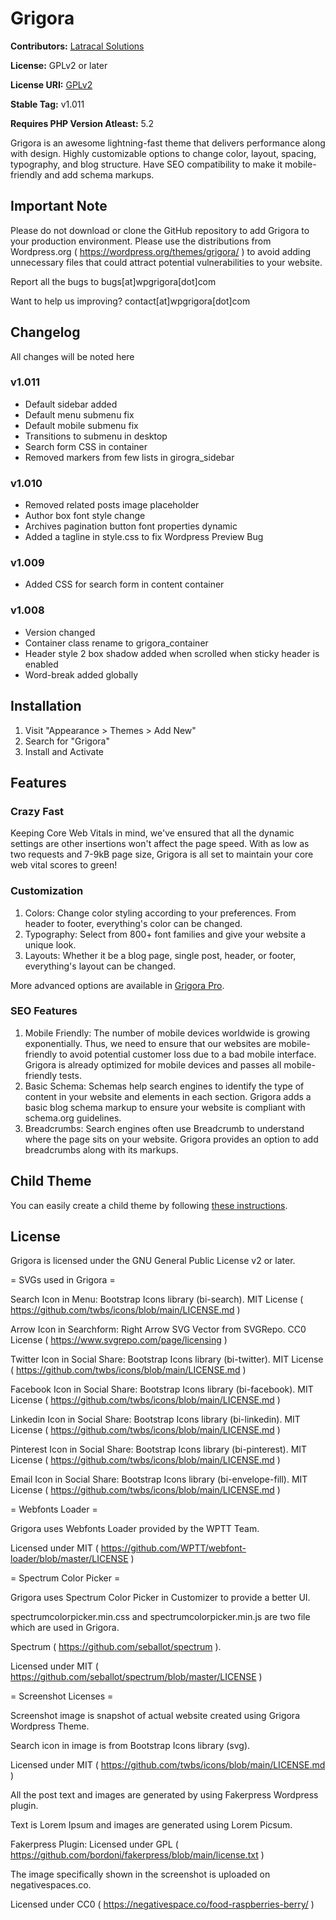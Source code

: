# Grigora

**Contributors:** [Latracal Solutions](https://latracal.com/)

**License:** GPLv2 or later

**License URI:** [GPLv2](https://www.gnu.org/licenses/gpl-2.0.html)

**Stable Tag:** v1.011

**Requires PHP Version Atleast:** 5.2

Grigora is an awesome lightning-fast theme that delivers performance along with design. Highly customizable options to change color, layout, spacing, typography, and blog structure. Have SEO compatibility to make it mobile-friendly and add schema markups.

## Important Note

Please do not download or clone the GitHub repository to add Grigora to your production environment. Please use the distributions from Wordpress.org ( https://wordpress.org/themes/grigora/ ) to avoid adding unnecessary files that could attract potential vulnerabilities to your website.

Report all the bugs to bugs[at]wpgrigora[dot]com

Want to help us improving? contact[at]wpgrigora[dot]com

## Changelog

All changes will be noted here

### v1.011

-   Default sidebar added
-   Default menu submenu fix
-   Default mobile submenu fix
-   Transitions to submenu in desktop
-   Search form CSS in container
-   Removed markers from few lists in girogra_sidebar

### v1.010

-   Removed related posts image placeholder
-   Author box font style change
-   Archives pagination button font properties dynamic
-   Added a tagline in style.css to fix Wordpress Preview Bug

### v1.009

-   Added CSS for search form in content container

### v1.008

-   Version changed
-   Container class rename to grigora_container
-   Header style 2 box shadow added when scrolled when sticky header is enabled
-   Word-break added globally

## Installation

1. Visit "Appearance > Themes > Add New"
2. Search for "Grigora"
3. Install and Activate

## Features

### Crazy Fast

Keeping Core Web Vitals in mind, we've ensured that all the dynamic settings are other insertions won't affect the page speed. With as low as two requests and 7-9kB page size, Grigora is all set to maintain your core web vital scores to green!

### Customization

1. Colors: Change color styling according to your preferences. From header to footer, everything's color can be changed.
2. Typography: Select from 800+ font families and give your website a unique look.
3. Layouts: Whether it be a blog page, single post, header, or footer, everything's layout can be changed.

More advanced options are available in [Grigora Pro](https://wpgrigora.com/pro/).

### SEO Features

1. Mobile Friendly: The number of mobile devices worldwide is growing exponentially. Thus, we need to ensure that our websites are mobile-friendly to avoid potential customer loss due to a bad mobile interface. Grigora is already optimized for mobile devices and passes all mobile-friendly tests.
2. Basic Schema: Schemas help search engines to identify the type of content in your website and elements in each section. Grigora adds a basic blog schema markup to ensure your website is compliant with schema.org guidelines.
3. Breadcrumbs: Search engines often use Breadcrumb to understand where the page sits on your website. Grigora provides an option to add breadcrumbs along with its markups.

## Child Theme

You can easily create a child theme by following [these instructions](https://wpgrigora.com/docs/create-child-theme-grigora/).

## License

Grigora is licensed under the GNU General Public License v2 or later.

= SVGs used in Grigora =

Search Icon in Menu: Bootstrap Icons library (bi-search). MIT License ( https://github.com/twbs/icons/blob/main/LICENSE.md )

Arrow Icon in Searchform: Right Arrow SVG Vector from SVGRepo. CC0 License ( https://www.svgrepo.com/page/licensing )

Twitter Icon in Social Share: Bootstrap Icons library (bi-twitter). MIT License ( https://github.com/twbs/icons/blob/main/LICENSE.md )

Facebook Icon in Social Share: Bootstrap Icons library (bi-facebook). MIT License ( https://github.com/twbs/icons/blob/main/LICENSE.md )

Linkedin Icon in Social Share: Bootstrap Icons library (bi-linkedin). MIT License ( https://github.com/twbs/icons/blob/main/LICENSE.md )

Pinterest Icon in Social Share: Bootstrap Icons library (bi-pinterest). MIT License ( https://github.com/twbs/icons/blob/main/LICENSE.md )

Email Icon in Social Share: Bootstrap Icons library (bi-envelope-fill). MIT License ( https://github.com/twbs/icons/blob/main/LICENSE.md )

= Webfonts Loader =

Grigora uses Webfonts Loader provided by the WPTT Team.

Licensed under MIT ( https://github.com/WPTT/webfont-loader/blob/master/LICENSE )

= Spectrum Color Picker =

Grigora uses Spectrum Color Picker in Customizer to provide a better UI.

spectrumcolorpicker.min.css and spectrumcolorpicker.min.js are two file which are used in Grigora.

Spectrum ( https://github.com/seballot/spectrum ).

Licensed under MIT ( https://github.com/seballot/spectrum/blob/master/LICENSE )

= Screenshot Licenses =

Screenshot image is snapshot of actual website created using Grigora Wordpress Theme.

Search icon in image is from Bootstrap Icons library (svg).

Licensed under MIT ( https://github.com/twbs/icons/blob/main/LICENSE.md )

All the post text and images are generated by using Fakerpress Wordpress plugin.

Text is Lorem Ipsum and images are generated using Lorem Picsum.

Fakerpress Plugin: Licensed under GPL ( https://github.com/bordoni/fakerpress/blob/main/license.txt )

The image specifically shown in the screenshot is uploaded on negativespaces.co.

Licensed under CC0 ( https://negativespace.co/food-raspberries-berry/ )
